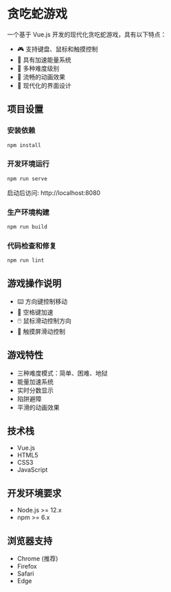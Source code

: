 # 贪吃蛇游戏

一个基于 Vue.js 开发的现代化贪吃蛇游戏，具有以下特点：

- 🎮 支持键盘、鼠标和触摸控制
- 🚀 具有加速能量系统
- 🎯 多种难度级别
- 💫 流畅的动画效果
- 🌈 现代化的界面设计

## 项目设置

### 安装依赖
```bash
npm install
```

### 开发环境运行
```bash
npm run serve
```
启动后访问: http://localhost:8080

### 生产环境构建
```bash
npm run build
```

### 代码检查和修复
```bash
npm run lint
```

## 游戏操作说明

- ⌨️ 方向键控制移动
- 🚀 空格键加速
- 🖱️ 鼠标滑动控制方向
- 📱 触摸屏滑动控制

## 游戏特性

- 三种难度模式：简单、困难、地狱
- 能量加速系统
- 实时分数显示
- 陷阱避障
- 平滑的动画效果

## 技术栈

- Vue.js
- HTML5
- CSS3
- JavaScript

## 开发环境要求

- Node.js >= 12.x
- npm >= 6.x

## 浏览器支持

- Chrome (推荐)
- Firefox
- Safari
- Edge
